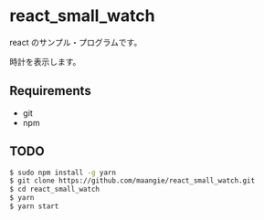 # react_small_watch

react のサンプル・プログラムです。

時計を表示します。

## Requirements

- git
- npm

## TODO

```.bash
$ sudo npm install -g yarn
$ git clone https://github.com/maangie/react_small_watch.git
$ cd react_small_watch
$ yarn
$ yarn start
```
